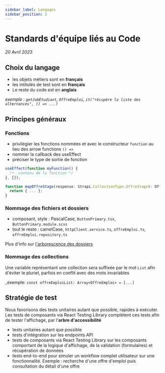 ```yaml
---
sidebar_label: Langages
sidebar_position: 2
---
```


# Standards d'équipe liés au Code

_20 Avril 2023_

## Choix du langage
* les objets métiers sont en **français**
* les intitulés de test sont en **français**
* Le reste du code est en **anglais**

_exemple : `getJobÉtudiant`, `OffreEmploi`, `it("récupère la liste des alternances", () => ...)`_

## Principes généraux
### Fonctions

* privilégier les fonctions nommées et avec le constructeur `function` au lieu des arrow functions `() => `
* nommer la callback des useEffect
* préciser le type de sortie de fonction

```javascript
useEffect(function myFunction() {
  /*  contenu de la fonction */
}, []);
```

```javascript
function mapOffreStage(response: Strapi.CollectionType.OffreStage): OffreDeStage {
  return { ... };
}
```


### Nommage des fichiers et dossiers

* composant, style : PascalCase, `ButtonPrimary.tsx`, `ButtonPrimary.module.scss`
* tout le reste : camelCase, `httpClient.service.ts`, `offreEmploi.ts`, `offreEmploi.repository.ts`

Plus d'info sur [l'arborescence des dossiers](../architecture/architecture.md#structure)


### Nommage des collections

Une variable représentant une collection sera suffixée par le mot `List` afin d'éviter le pluriel, parfois en conflit avec des mots invariables

_exemple: `const offreEmploiList: Array<OffreEmploi> = [...]`

## Stratégie de test

Nous favorisons des tests unitaires autant que possible, rapides à exécuter. Les tests de composants via React Testing Library complètent ces tests afin de tester l'affichage, par l'**arbre d'accessibilité**
* tests unitaires autant que possible
* tests d'intégration sur les endpoints API
* tests de composants via React Testing Library sur les composants comportant de la logique d'affichage, de la validation (formulaires) et récupération de données
* tests end-to-end pour simuler un workflow complet utilisateur sur une fonctionnalité. Exemple : recherche d'une offre d'emploi puis consultation du détail d'une offre